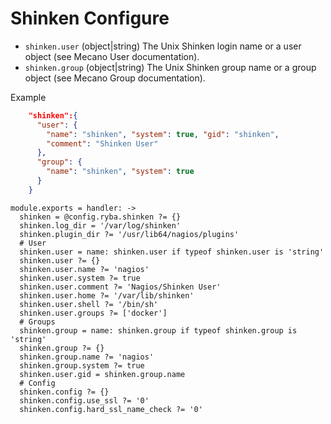 
# Shinken Configure

*   `shinken.user` (object|string)
    The Unix Shinken login name or a user object (see Mecano User documentation).
*   `shinken.group` (object|string)
    The Unix Shinken group name or a group object (see Mecano Group documentation).

Example

```json
    "shinken":{
      "user": {
        "name": "shinken", "system": true, "gid": "shinken",
        "comment": "Shinken User"
      },
      "group": {
        "name": "shinken", "system": true
      }
    }
```

    module.exports = handler: ->
      shinken = @config.ryba.shinken ?= {}
      shinken.log_dir = '/var/log/shinken'
      shinken.plugin_dir ?= '/usr/lib64/nagios/plugins'
      # User
      shinken.user = name: shinken.user if typeof shinken.user is 'string'
      shinken.user ?= {}
      shinken.user.name ?= 'nagios'
      shinken.user.system ?= true
      shinken.user.comment ?= 'Nagios/Shinken User'
      shinken.user.home ?= '/var/lib/shinken'
      shinken.user.shell ?= '/bin/sh'
      shinken.user.groups ?= ['docker']
      # Groups
      shinken.group = name: shinken.group if typeof shinken.group is 'string'
      shinken.group ?= {}
      shinken.group.name ?= 'nagios'
      shinken.group.system ?= true
      shinken.user.gid = shinken.group.name
      # Config
      shinken.config ?= {}
      shinken.config.use_ssl ?= '0'
      shinken.config.hard_ssl_name_check ?= '0'
